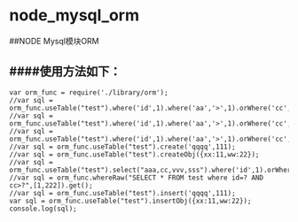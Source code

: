 # node_mysql_orm
##NODE Mysql模块ORM

####使用方法如下：
-------------
	var orm_func = require('./library/orm');
	//var sql = orm_func.useTable("test").where('id',1).where('aa','>',1).orWhere('cc','!=',1).delete();
	//var sql = orm_func.useTable("test").where('id',1).where('aa','>',1).orWhere('cc','!=',1).updateObj({xx:11,ww:22});
	//var sql = orm_func.useTable("test").where('id',1).where('aa','>',1).orWhere('cc','!=',1).update("qqq",111);
	//var sql = orm_func.useTable("test").create('qqqq',111);
	//var sql = orm_func.useTable("test").createObj({xx:11,ww:22});
	//var sql = orm_func.useTable("test").select("aaa,cc,vvv,sss").where('id',1).orWhere('cc','!=',1).groupBy('aa').groupBy('cc').orderBy('aa','asc').orderBy('xx','desc').limit(10,20).get();
	//var sql = orm_func.whereRaw("SELECT * FROM test where id=? AND cc>?",[1,222]).get();
	//var sql = orm_func.useTable("test").insert('qqqq',111);
	var sql = orm_func.useTable("test").insertObj({xx:11,ww:22});
	console.log(sql);